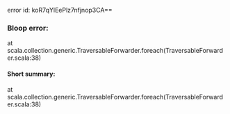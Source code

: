 error id: koR7qYlEePlz7nfjnop3CA==
### Bloop error:

at scala.collection.generic.TraversableForwarder.foreach(TraversableForwarder.scala:38)
#### Short summary: 

at scala.collection.generic.TraversableForwarder.foreach(TraversableForwarder.scala:38)